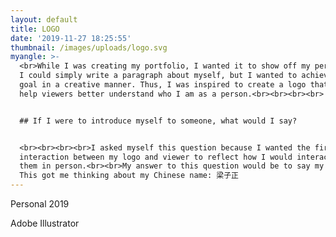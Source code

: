 ```yaml
---
layout: default
title: LOGO
date: '2019-11-27 18:25:55'
thumbnail: /images/uploads/logo.svg
myangle: >-
  <br>While I was creating my portfolio, I wanted it to show off my personality.
  I could simply write a paragraph about myself, but I wanted to achieve this
  goal in a creative manner. Thus, I was inspired to create a logo that could
  help viewers better understand who I am as a person.<br><br><br><br>


  ## If I were to introduce myself to someone, what would I say?


  <br><br><br><br>I asked myself this question because I wanted the first
  interaction between my logo and viewer to reflect how I would interact with
  them in person.<br><br>My answer to this question would be to say my name.
  This got me thinking about my Chinese name: 梁子正
---
```

Personal 2019

Adobe Illustrator
